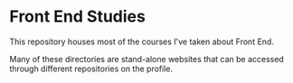 # Front End Studies
This repository houses most of the courses I've taken about Front End. 

Many of these directories are stand-alone websites that can be accessed through different repositories on the profile.
